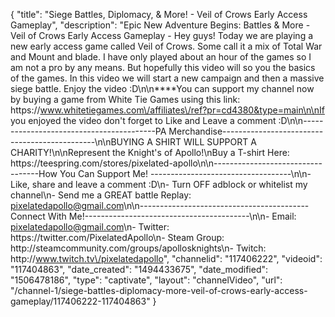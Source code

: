 {
    "title": "Siege Battles, Diplomacy, & More!  - Veil of Crows Early Access Gameplay",
    "description": "Epic New Adventure Begins: Battles & More - Veil of Crows Early Access Gameplay - Hey guys!  Today we are playing a new early access game called Veil of Crows. Some call it a mix of Total War and Mount and blade. I have only played about an hour of the games so I am not a pro by any means.  But hopefully this video will so you the basics of the games. In this video we will start a new campaign and then a massive siege battle.  Enjoy the video :D\n\n****You can support my channel now by buying a game from White Tie Games using this link: https:\/\/www.whitetiegames.com\/affiliates\/ref?pr=cd4380&type=main\n\nIf you enjoyed the video don't forget to Like and Leave a comment :D\n\n-----------------------------------------PA Merchandise----------------------------------------------\n\nBUYING A SHIRT WILL SUPPORT A CHARITY!\n\nRepresent the Knight's of Apollo!\nBuy a T-shirt Here: https:\/\/teespring.com\/stores\/pixelated-apollo\n\n----------------------------------How You Can Support Me! -----------------------------------\n\n- Like, share and leave a comment :D\n- Turn OFF adblock or whitelist my channel\n- Send me a GREAT battle Replay: pixelatedapollo@gmail.com\n\n------------------------------------------Connect With Me!-----------------------------------------\n\n- Email: pixelatedapollo@gmail.com\n- Twitter: https:\/\/twitter.com\/PixelatedApollo\n- Steam Group:  http:\/\/steamcommunity.com\/groups\/apollosknights\n- Twitch: http:\/\/www.twitch.tv\/pixelatedapollo",
    "channelid": "117406222",
    "videoid": "117404863",
    "date_created": "1494433675",
    "date_modified": "1506478186",
    "type": "captivate",
    "layout": "channelVideo",
    "url": "\/channel-1\/siege-battles-diplomacy-more-veil-of-crows-early-access-gameplay\/117406222-117404863"
}